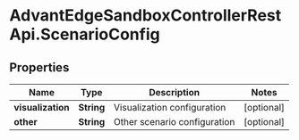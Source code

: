 # AdvantEdgeSandboxControllerRestApi.ScenarioConfig

## Properties
Name | Type | Description | Notes
------------ | ------------- | ------------- | -------------
**visualization** | **String** | Visualization configuration | [optional] 
**other** | **String** | Other scenario configuration | [optional] 


